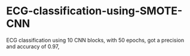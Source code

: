 # ECG-classification-using-SMOTE-CNN
ECG classification using 10 CNN blocks, with 50 epochs, got a precision and accuracy of 0.97, 
